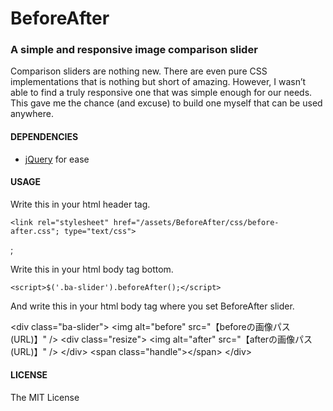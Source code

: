 # BeforeAfter

### A simple and responsive image comparison slider 

Comparison sliders are nothing new. There are even pure CSS implementations that is nothing but short of amazing. However, I wasn’t able to find a truly responsive one that was simple enough for our needs. This gave me the chance (and excuse) to build one myself that can be used anywhere.


#### DEPENDENCIES
- [jQuery](http://jquery.com) for ease

#### USAGE

Write this in your html header tag.

    <link rel="stylesheet" href="/assets/BeforeAfter/css/before-after.css"; type="text/css">
<script type="text/javascript" src="/assets/BeforeAfter/js/before-after.min.js"></script>;

Write this in your html body tag bottom.


    <script>$('.ba-slider').beforeAfter();</script>


And write this in your html body tag where you set BeforeAfter slider.

&lt;div class=&quot;ba-slider&quot;&gt;
   &lt;img alt=&quot;before&quot; src=&quot;【beforeの画像パス(URL)】&quot; /&gt;
   &lt;div class=&quot;resize&quot;&gt;
       &lt;img alt=&quot;after&quot; src=&quot;【afterの画像パス(URL)】&quot; /&gt;
   &lt;/div&gt;
   &lt;span class=&quot;handle&quot;&gt;&lt;/span&gt;
&lt;/div&gt;

#### LICENSE

The MIT License
